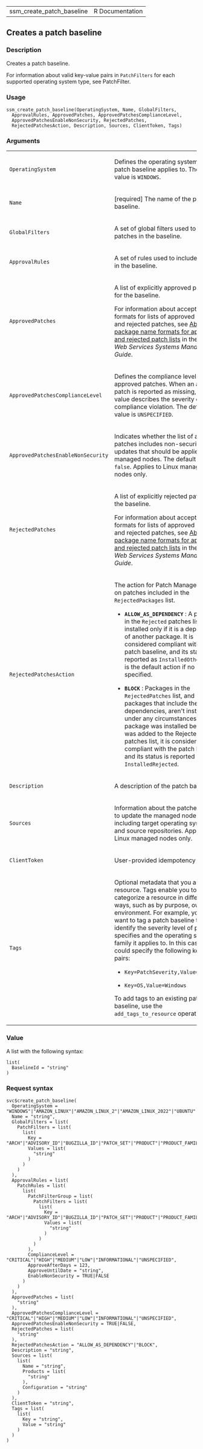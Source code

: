 <table style="width: 100%;">
<tbody>
<tr class="odd">
<td>ssm_create_patch_baseline</td>
<td style="text-align: right;">R Documentation</td>
</tr>
</tbody>
</table>

## Creates a patch baseline

### Description

Creates a patch baseline.

For information about valid key-value pairs in `PatchFilters` for each
supported operating system type, see PatchFilter.

### Usage

    ssm_create_patch_baseline(OperatingSystem, Name, GlobalFilters,
      ApprovalRules, ApprovedPatches, ApprovedPatchesComplianceLevel,
      ApprovedPatchesEnableNonSecurity, RejectedPatches,
      RejectedPatchesAction, Description, Sources, ClientToken, Tags)

### Arguments

<table>
<colgroup>
<col style="width: 35%" />
<col style="width: 65%" />
</colgroup>
<tbody>
<tr class="odd">
<td><code
id="ssm_create_patch_baseline_:_OperatingSystem">OperatingSystem</code></td>
<td><p>Defines the operating system the patch baseline applies to. The
default value is <code>WINDOWS</code>.</p></td>
</tr>
<tr class="even">
<td><code id="ssm_create_patch_baseline_:_Name">Name</code></td>
<td><p>[required] The name of the patch baseline.</p></td>
</tr>
<tr class="odd">
<td><code
id="ssm_create_patch_baseline_:_GlobalFilters">GlobalFilters</code></td>
<td><p>A set of global filters used to include patches in the
baseline.</p></td>
</tr>
<tr class="even">
<td><code
id="ssm_create_patch_baseline_:_ApprovalRules">ApprovalRules</code></td>
<td><p>A set of rules used to include patches in the baseline.</p></td>
</tr>
<tr class="odd">
<td><code
id="ssm_create_patch_baseline_:_ApprovedPatches">ApprovedPatches</code></td>
<td><p>A list of explicitly approved patches for the baseline.</p>
<p>For information about accepted formats for lists of approved patches
and rejected patches, see <a
href="https://docs.aws.amazon.com/systems-manager/latest/userguide/patch-manager-approved-rejected-package-name-formats.html">About
package name formats for approved and rejected patch lists</a> in the
<em>Amazon Web Services Systems Manager User Guide</em>.</p></td>
</tr>
<tr class="even">
<td><code
id="ssm_create_patch_baseline_:_ApprovedPatchesComplianceLevel">ApprovedPatchesComplianceLevel</code></td>
<td><p>Defines the compliance level for approved patches. When an
approved patch is reported as missing, this value describes the severity
of the compliance violation. The default value is
<code>UNSPECIFIED</code>.</p></td>
</tr>
<tr class="odd">
<td><code
id="ssm_create_patch_baseline_:_ApprovedPatchesEnableNonSecurity">ApprovedPatchesEnableNonSecurity</code></td>
<td><p>Indicates whether the list of approved patches includes
non-security updates that should be applied to the managed nodes. The
default value is <code>false</code>. Applies to Linux managed nodes
only.</p></td>
</tr>
<tr class="even">
<td><code
id="ssm_create_patch_baseline_:_RejectedPatches">RejectedPatches</code></td>
<td><p>A list of explicitly rejected patches for the baseline.</p>
<p>For information about accepted formats for lists of approved patches
and rejected patches, see <a
href="https://docs.aws.amazon.com/systems-manager/latest/userguide/patch-manager-approved-rejected-package-name-formats.html">About
package name formats for approved and rejected patch lists</a> in the
<em>Amazon Web Services Systems Manager User Guide</em>.</p></td>
</tr>
<tr class="odd">
<td><code
id="ssm_create_patch_baseline_:_RejectedPatchesAction">RejectedPatchesAction</code></td>
<td><p>The action for Patch Manager to take on patches included in the
<code>RejectedPackages</code> list.</p>
<ul>
<li><p><strong><code>ALLOW_AS_DEPENDENCY</code></strong> : A package in
the <code>Rejected</code> patches list is installed only if it is a
dependency of another package. It is considered compliant with the patch
baseline, and its status is reported as <code>InstalledOther</code>.
This is the default action if no option is specified.</p></li>
<li><p><strong><code>BLOCK</code></strong> : Packages in the
<code>RejectedPatches</code> list, and packages that include them as
dependencies, aren't installed under any circumstances. If a package was
installed before it was added to the Rejected patches list, it is
considered non-compliant with the patch baseline, and its status is
reported as <code>InstalledRejected</code>.</p></li>
</ul></td>
</tr>
<tr class="even">
<td><code
id="ssm_create_patch_baseline_:_Description">Description</code></td>
<td><p>A description of the patch baseline.</p></td>
</tr>
<tr class="odd">
<td><code id="ssm_create_patch_baseline_:_Sources">Sources</code></td>
<td><p>Information about the patches to use to update the managed nodes,
including target operating systems and source repositories. Applies to
Linux managed nodes only.</p></td>
</tr>
<tr class="even">
<td><code
id="ssm_create_patch_baseline_:_ClientToken">ClientToken</code></td>
<td><p>User-provided idempotency token.</p></td>
</tr>
<tr class="odd">
<td><code id="ssm_create_patch_baseline_:_Tags">Tags</code></td>
<td><p>Optional metadata that you assign to a resource. Tags enable you
to categorize a resource in different ways, such as by purpose, owner,
or environment. For example, you might want to tag a patch baseline to
identify the severity level of patches it specifies and the operating
system family it applies to. In this case, you could specify the
following key-value pairs:</p>
<ul>
<li><p><code
style="white-space: pre;">⁠Key=PatchSeverity,Value=Critical⁠</code></p></li>
<li><p><code
style="white-space: pre;">⁠Key=OS,Value=Windows⁠</code></p></li>
</ul>
<p>To add tags to an existing patch baseline, use the
<code>add_tags_to_resource</code> operation.</p></td>
</tr>
</tbody>
</table>

### Value

A list with the following syntax:

    list(
      BaselineId = "string"
    )

### Request syntax

    svc$create_patch_baseline(
      OperatingSystem = "WINDOWS"|"AMAZON_LINUX"|"AMAZON_LINUX_2"|"AMAZON_LINUX_2022"|"UBUNTU"|"REDHAT_ENTERPRISE_LINUX"|"SUSE"|"CENTOS"|"ORACLE_LINUX"|"DEBIAN"|"MACOS"|"RASPBIAN"|"ROCKY_LINUX"|"ALMA_LINUX"|"AMAZON_LINUX_2023",
      Name = "string",
      GlobalFilters = list(
        PatchFilters = list(
          list(
            Key = "ARCH"|"ADVISORY_ID"|"BUGZILLA_ID"|"PATCH_SET"|"PRODUCT"|"PRODUCT_FAMILY"|"CLASSIFICATION"|"CVE_ID"|"EPOCH"|"MSRC_SEVERITY"|"NAME"|"PATCH_ID"|"SECTION"|"PRIORITY"|"REPOSITORY"|"RELEASE"|"SEVERITY"|"SECURITY"|"VERSION",
            Values = list(
              "string"
            )
          )
        )
      ),
      ApprovalRules = list(
        PatchRules = list(
          list(
            PatchFilterGroup = list(
              PatchFilters = list(
                list(
                  Key = "ARCH"|"ADVISORY_ID"|"BUGZILLA_ID"|"PATCH_SET"|"PRODUCT"|"PRODUCT_FAMILY"|"CLASSIFICATION"|"CVE_ID"|"EPOCH"|"MSRC_SEVERITY"|"NAME"|"PATCH_ID"|"SECTION"|"PRIORITY"|"REPOSITORY"|"RELEASE"|"SEVERITY"|"SECURITY"|"VERSION",
                  Values = list(
                    "string"
                  )
                )
              )
            ),
            ComplianceLevel = "CRITICAL"|"HIGH"|"MEDIUM"|"LOW"|"INFORMATIONAL"|"UNSPECIFIED",
            ApproveAfterDays = 123,
            ApproveUntilDate = "string",
            EnableNonSecurity = TRUE|FALSE
          )
        )
      ),
      ApprovedPatches = list(
        "string"
      ),
      ApprovedPatchesComplianceLevel = "CRITICAL"|"HIGH"|"MEDIUM"|"LOW"|"INFORMATIONAL"|"UNSPECIFIED",
      ApprovedPatchesEnableNonSecurity = TRUE|FALSE,
      RejectedPatches = list(
        "string"
      ),
      RejectedPatchesAction = "ALLOW_AS_DEPENDENCY"|"BLOCK",
      Description = "string",
      Sources = list(
        list(
          Name = "string",
          Products = list(
            "string"
          ),
          Configuration = "string"
        )
      ),
      ClientToken = "string",
      Tags = list(
        list(
          Key = "string",
          Value = "string"
        )
      )
    )
